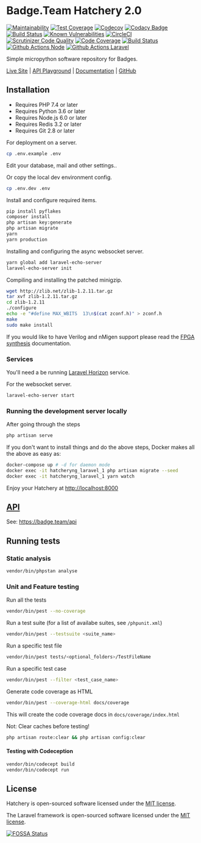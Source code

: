 # Badge.Team Hatchery 2.0

[![Maintainability](https://api.codeclimate.com/v1/badges/db09ec938590438be1d0/maintainability)](https://codeclimate.com/github/badgeteam/HatcheryNG/maintainability)
[![Test Coverage](https://api.codeclimate.com/v1/badges/db09ec938590438be1d0/test_coverage)](https://codeclimate.com/github/badgeteam/HatcheryNG/test_coverage)
[![Codecov](https://codecov.io/gh/badgeteam/HatcheryNG/branch/master/graph/badge.svg?token=SD4UCK9ETR)](https://codecov.io/gh/badgeteam/HatcheryNG)
[![Codacy Badge](https://api.codacy.com/project/badge/Grade/9965611691634683a17ebd15fdb9f13e)](https://app.codacy.com/gh/badgeteam/HatcheryNG?utm_source=github.com&utm_medium=referral&utm_content=badgeteam/HatcheryNG&utm_campaign=Badge_Grade)
[![Build Status](https://travis-ci.com/badgeteam/HatcheryNG.svg)](https://travis-ci.com/badgeteam/HatcheryNG)
[![Known Vulnerabilities](https://snyk.io/test/github/badgeteam/HatcheryNG/badge.svg)](https://snyk.io/test/github/badgeteam/HatcheryNG)
[![CircleCI](https://circleci.com/gh/badgeteam/HatcheryNG.svg?style=svg)](https://circleci.com/gh/badgeteam/HatcheryNG)
[![Scrutinizer Code Quality](https://scrutinizer-ci.com/g/badgeteam/HatcheryNG/badges/quality-score.png?b=master)](https://scrutinizer-ci.com/g/badgeteam/HatcheryNG/?branch=master)
[![Code Coverage](https://scrutinizer-ci.com/g/badgeteam/HatcheryNG/badges/coverage.png?b=master)](https://scrutinizer-ci.com/g/badgeteam/HatcheryNG/?branch=master)
[![Build Status](https://scrutinizer-ci.com/g/badgeteam/HatcheryNG/badges/build.png?b=master)](https://scrutinizer-ci.com/g/badgeteam/HatcheryNG/build-status/master)
[![Github Actions Node](https://github.com/badgeteam/HatcheryNG/workflows/Node%20-%20yarn%20build/badge.svg)](https://github.com/badgeteam/HatcheryNG/actions)
[![Github Actions Laravel](https://github.com/badgeteam/HatcheryNG/workflows/Laravel%20-%20feature%20testing%20and%20static%20analysis/badge.svg)](https://github.com/badgeteam/HatcheryNG/actions)

Simple micropython software repository for Badges.

[Live Site](https://badge.team) \| 
[API Playground](https://badge.team/api) \|
[Documentation](https://docs.badge.team/hatchery/) \|
[GitHub](https://github.com/badgeteam/)

## Installation

-   Requires PHP 7.4 or later
-   Requires Python 3.6 or later
-   Requires Node.js 6.0 or later
-   Requires Redis 3.2 or later
-   Requires Git 2.8 or later

For deployment on a server.

```bash
cp .env.example .env
```

Edit your database, mail and other settings..

Or copy the local dev environment config.

```bash
cp .env.dev .env
```

Install and configure required items.

```bash
pip install pyflakes
composer install
php artisan key:generate
php artisan migrate
yarn
yarn production
```

Installing and configuring the async websocket server.

```bash
yarn global add laravel-echo-server
laravel-echo-server init
```

Compiling and installing the patched minigzip.

```bash
wget http://zlib.net/zlib-1.2.11.tar.gz
tar xvf zlib-1.2.11.tar.gz
cd zlib-1.2.11
./configure
echo -e "#define MAX_WBITS  13\n$(cat zconf.h)" > zconf.h
make
sudo make install
```

If you would like to have Verilog and nMigen support please read the [FPGA synthesis](docs/FPGA.md) documentation.

### Services

You'll need a be running [Laravel Horizon](https://laravel.com/docs/7.x/horizon#deploying-horizon) service.

For the websocket server.
```bash
laravel-echo-server start
```

### Running the development server locally

After going through the steps

```bash
php artisan serve
```

If you don't want to install things and do the above steps, Docker makes all the above as easy as:

```bash
docker-compose up # -d for daemon mode
docker exec -it hatcheryng_laravel_1 php artisan migrate --seed
docker exec -it hatcheryng_laravel_1 yarn watch
```

Enjoy your Hatchery at <http://localhost:8000>

## [API](docs/API.md)

See: <https://badge.team/api>

## Running tests

### Static analysis

```bash
vendor/bin/phpstan analyse
```

### Unit and Feature testing

Run all the tests

```bash
vendor/bin/pest --no-coverage
```

Run a test suite (for a list of availabe suites, see `/phpunit.xml`)

```bash
vendor/bin/pest --testsuite <suite_name>
```

Run a specific test file

```bash
vendor/bin/pest tests/<optional_folders>/TestFileName
```

Run a specific test case

```bash
vendor/bin/pest --filter <test_case_name>
```

Generate code coverage as HTML

```bash
vendor/bin/pest --coverage-html docs/coverage
```

This will create the code coverage docs in `docs/coverage/index.html`

Not: Clear caches before testing!

```bash
php artisan route:clear && php artisan config:clear
```

#### Testing with Codeception

```bash
vendor/bin/codecept build
vendor/bin/codecept run
```
## License

Hatchery is open-sourced software licensed under the [MIT license](http://opensource.org/licenses/MIT).

The Laravel framework is open-sourced software licensed under the [MIT license](http://opensource.org/licenses/MIT).

[![FOSSA Status](https://app.fossa.io/api/projects/git%2Bgithub.com%2Fbadgeteam%2FHatchery.svg?type=large)](https://app.fossa.io/projects/git%2Bgithub.com%2Fbadgeteam%2FHatchery?ref=badge_large)
